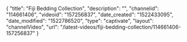 {
    "title": "Fiji Bedding Collection",
    "description": "",
    "channelid": "114661406",
    "videoid": "157256837",
    "date_created": "1522433095",
    "date_modified": "1522786520",
    "type": "captivate",
    "layout": "channelVideo",
    "url": "\/latest-videos\/fiji-bedding-collection\/114661406-157256837"
}